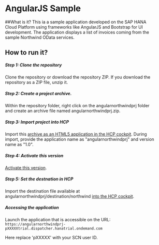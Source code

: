 # AngularJS Sample 

##What is it?
This ia a sample application developed on the SAP HANA Cloud Platform using frameworks like AngularJS and Bootstrap for UI development. 
The application displays a list of invoices coming from the sample Northwind OData services.

## How to run it?

##### Step 1: Clone the repository 

Clone the repository or download the repository ZIP. If you download the repository as a ZIP file, unzip it. 

##### Step 2: Create a project archive.
Within the repository folder, right click on the angularnorthwindprj folder and create an archive file named angularnorthwindprj.zip.

##### Step 3: Import project into HCP

Import this [archive as an HTML5 application in the HCP cockpit](https://help.hana.ondemand.com/help/frameset.htm?b8d879c30b44455d906bfa4c35b8221d.html). 
During import, provide the application name as "angularnorthwindprj" and version name as "1.0".

##### Step 4: Activate this version
[Activate this version](https://help.hana.ondemand.com/help/frameset.htm?dfaaf837ca5f4ff8bb25907a342a1416.html).
 
##### Step 5: Set the destnation in HCP
Import the destination file available at angularnorthwindprj/destination/northwind [into the HCP cockpit](https://help.hana.ondemand.com/help/frameset.htm?a2550c3fcf2b430f94f99072677bf9ec.html).
 
##### Accessing the application
Launch the application that is accessible on the URL: <BR>
`https://angularnorthwindprj-pXXXXXtrial.dispatcher.hanatrial.ondemand.com`

Here replace 'pXXXXX' with your SCN user ID.









